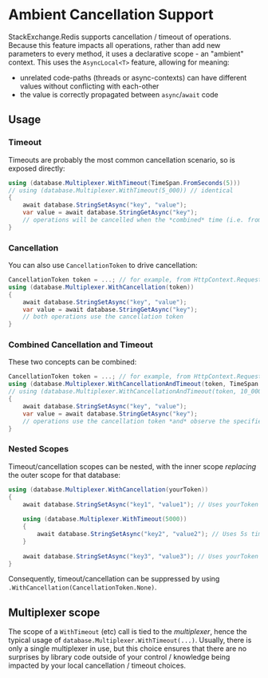 # Ambient Cancellation Support

StackExchange.Redis supports cancellation / timeout of operations. Because this feature impacts all operations, rather than add new parameters
to every method, it uses a declarative scope - an "ambient" context. This uses the `AsyncLocal<T>` feature, allowing for meaning:

- unrelated code-paths (threads or async-contexts) can have different values without conflicting with each-other
- the value is correctly propagated between `async`/`await` code

## Usage

### Timeout

Timeouts are probably the most common cancellation scenario, so is exposed directly:

```csharp
using (database.Multiplexer.WithTimeout(TimeSpan.FromSeconds(5)))
// using (database.Multiplexer.WithTimeout(5_000)) // identical
{
    await database.StringSetAsync("key", "value");
    var value = await database.StringGetAsync("key");
    // operations will be cancelled when the *combined* time (i.e. from the `WithTimeout` call) exceeds 5 seconds
}
```

### Cancellation

You can also use `CancellationToken` to drive cancellation:

```csharp
CancellationToken token = ...; // for example, from HttpContext.RequestAborted
using (database.Multiplexer.WithCancellation(token))
{
    await database.StringSetAsync("key", "value");
    var value = await database.StringGetAsync("key");
    // both operations use the cancellation token
}
```
### Combined Cancellation and Timeout

These two concepts can be combined:

```csharp
CancellationToken token = ...; // for example, from HttpContext.RequestAborted
using (database.Multiplexer.WithCancellationAndTimeout(token, TimeSpan.FromSeconds(10)))
// using (database.Multiplexer.WithCancellationAndTimeout(token, 10_000)) // identical
{
    await database.StringSetAsync("key", "value");
    var value = await database.StringGetAsync("key");
    // operations use the cancellation token *and* observe the specified timeout
}
```

### Nested Scopes

Timeout/cancellation scopes can be nested, with the inner scope *replacing* the outer scope for that database:

```csharp
using (database.Multiplexer.WithCancellation(yourToken))
{
    await database.StringSetAsync("key1", "value1"); // Uses yourToken
    
    using (database.Multiplexer.WithTimeout(5000))
    {
        await database.StringSetAsync("key2", "value2"); // Uses 5s timeout, but does *not* observe yourToken
    }
    
    await database.StringSetAsync("key3", "value3"); // Uses yourToken
}
```

Consequently, timeout/cancellation can be suppressed by using `.WithCancellation(CancellationToken.None)`.

## Multiplexer scope

The scope of a `WithTimeout` (etc) call is tied to the *multiplexer*, hence the typical usage of `database.Multiplexer.WithTimeout(...)`.
Usually, there is only a single multiplexer in use, but this choice ensures that there are no surprises by library code outside of
your control / knowledge being impacted by your local cancellation / timeout choices.